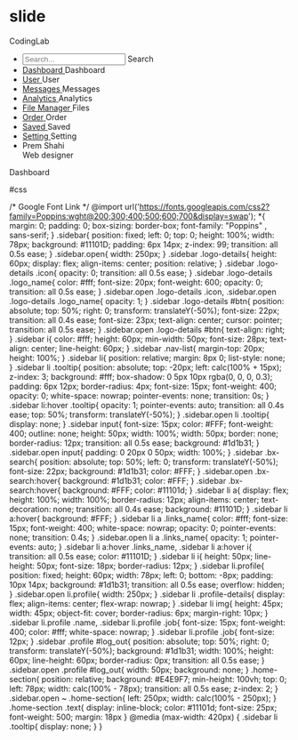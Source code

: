 # slide
<!DOCTYPE html>
<!-- Created by CodingLab |www.youtube.com/CodingLabYT-->
<html lang="en" dir="ltr">
  <head>
    <meta charset="UTF-8">
    <!--<title> Responsive Sidebar Menu  | CodingLab </title>-->
    <link rel="stylesheet" href="style.css">
    <!-- Boxicons CDN Link -->
    <link href='https://unpkg.com/boxicons@2.0.7/css/boxicons.min.css' rel='stylesheet'>
     <meta name="viewport" content="width=device-width, initial-scale=1.0">
   </head>
<body>
  <div class="sidebar">
    <div class="logo-details">
      <i class='bx bxl-c-plus-plus icon'></i>
        <div class="logo_name">CodingLab</div>
        <i class='bx bx-menu' id="btn" ></i>
    </div>
    <ul class="nav-list">
      <li>
          <i class='bx bx-search' ></i>
         <input type="text" placeholder="Search...">
         <span class="tooltip">Search</span>
      </li>
      <li>
        <a href="#">
          <i class='bx bx-grid-alt'></i>
          <span class="links_name">Dashboard</span>
        </a>
         <span class="tooltip">Dashboard</span>
      </li>
      <li>
       <a href="#">
         <i class='bx bx-user' ></i>
         <span class="links_name">User</span>
       </a>
       <span class="tooltip">User</span>
     </li>
     <li>
       <a href="#">
         <i class='bx bx-chat' ></i>
         <span class="links_name">Messages</span>
       </a>
       <span class="tooltip">Messages</span>
     </li>
     <li>
       <a href="#">
         <i class='bx bx-pie-chart-alt-2' ></i>
         <span class="links_name">Analytics</span>
       </a>
       <span class="tooltip">Analytics</span>
     </li>
     <li>
       <a href="#">
         <i class='bx bx-folder' ></i>
         <span class="links_name">File Manager</span>
       </a>
       <span class="tooltip">Files</span>
     </li>
     <li>
       <a href="#">
         <i class='bx bx-cart-alt' ></i>
         <span class="links_name">Order</span>
       </a>
       <span class="tooltip">Order</span>
     </li>
     <li>
       <a href="#">
         <i class='bx bx-heart' ></i>
         <span class="links_name">Saved</span>
       </a>
       <span class="tooltip">Saved</span>
     </li>
     <li>
       <a href="#">
         <i class='bx bx-cog' ></i>
         <span class="links_name">Setting</span>
       </a>
       <span class="tooltip">Setting</span>
     </li>
     <li class="profile">
         <div class="profile-details">
           <!--<img src="profile.jpg" alt="profileImg">-->
           <div class="name_job">
             <div class="name">Prem Shahi</div>
             <div class="job">Web designer</div>
           </div>
         </div>
         <i class='bx bx-log-out' id="log_out" ></i>
     </li>
    </ul>
  </div>
  <section class="home-section">
      <div class="text">Dashboard</div>
  </section>
  <script>
  let sidebar = document.querySelector(".sidebar");
  let closeBtn = document.querySelector("#btn");
  let searchBtn = document.querySelector(".bx-search");

  closeBtn.addEventListener("click", ()=>{
    sidebar.classList.toggle("open");
    menuBtnChange();//calling the function(optional)
  });

  searchBtn.addEventListener("click", ()=>{ // Sidebar open when you click on the search iocn
    sidebar.classList.toggle("open");
    menuBtnChange(); //calling the function(optional)
  });

  // following are the code to change sidebar button(optional)
  function menuBtnChange() {
   if(sidebar.classList.contains("open")){
     closeBtn.classList.replace("bx-menu", "bx-menu-alt-right");//replacing the iocns class
   }else {
     closeBtn.classList.replace("bx-menu-alt-right","bx-menu");//replacing the iocns class
   }
  }
  </script>
</body>
</html>





#css

/* Google Font Link */
@import url('https://fonts.googleapis.com/css2?family=Poppins:wght@200;300;400;500;600;700&display=swap');
*{
  margin: 0;
  padding: 0;
  box-sizing: border-box;
  font-family: "Poppins" , sans-serif;
}
.sidebar{
  position: fixed;
  left: 0;
  top: 0;
  height: 100%;
  width: 78px;
  background: #11101D;
  padding: 6px 14px;
  z-index: 99;
  transition: all 0.5s ease;
}
.sidebar.open{
  width: 250px;
}
.sidebar .logo-details{
  height: 60px;
  display: flex;
  align-items: center;
  position: relative;
}
.sidebar .logo-details .icon{
  opacity: 0;
  transition: all 0.5s ease;
}
.sidebar .logo-details .logo_name{
  color: #fff;
  font-size: 20px;
  font-weight: 600;
  opacity: 0;
  transition: all 0.5s ease;
}
.sidebar.open .logo-details .icon,
.sidebar.open .logo-details .logo_name{
  opacity: 1;
}
.sidebar .logo-details #btn{
  position: absolute;
  top: 50%;
  right: 0;
  transform: translateY(-50%);
  font-size: 22px;
  transition: all 0.4s ease;
  font-size: 23px;
  text-align: center;
  cursor: pointer;
  transition: all 0.5s ease;
}
.sidebar.open .logo-details #btn{
  text-align: right;
}
.sidebar i{
  color: #fff;
  height: 60px;
  min-width: 50px;
  font-size: 28px;
  text-align: center;
  line-height: 60px;
}
.sidebar .nav-list{
  margin-top: 20px;
  height: 100%;
}
.sidebar li{
  position: relative;
  margin: 8px 0;
  list-style: none;
}
.sidebar li .tooltip{
  position: absolute;
  top: -20px;
  left: calc(100% + 15px);
  z-index: 3;
  background: #fff;
  box-shadow: 0 5px 10px rgba(0, 0, 0, 0.3);
  padding: 6px 12px;
  border-radius: 4px;
  font-size: 15px;
  font-weight: 400;
  opacity: 0;
  white-space: nowrap;
  pointer-events: none;
  transition: 0s;
}
.sidebar li:hover .tooltip{
  opacity: 1;
  pointer-events: auto;
  transition: all 0.4s ease;
  top: 50%;
  transform: translateY(-50%);
}
.sidebar.open li .tooltip{
  display: none;
}
.sidebar input{
  font-size: 15px;
  color: #FFF;
  font-weight: 400;
  outline: none;
  height: 50px;
  width: 100%;
  width: 50px;
  border: none;
  border-radius: 12px;
  transition: all 0.5s ease;
  background: #1d1b31;
}
.sidebar.open input{
  padding: 0 20px 0 50px;
  width: 100%;
}
.sidebar .bx-search{
  position: absolute;
  top: 50%;
  left: 0;
  transform: translateY(-50%);
  font-size: 22px;
  background: #1d1b31;
  color: #FFF;
}
.sidebar.open .bx-search:hover{
  background: #1d1b31;
  color: #FFF;
}
.sidebar .bx-search:hover{
  background: #FFF;
  color: #11101d;
}
.sidebar li a{
  display: flex;
  height: 100%;
  width: 100%;
  border-radius: 12px;
  align-items: center;
  text-decoration: none;
  transition: all 0.4s ease;
  background: #11101D;
}
.sidebar li a:hover{
  background: #FFF;
}
.sidebar li a .links_name{
  color: #fff;
  font-size: 15px;
  font-weight: 400;
  white-space: nowrap;
  opacity: 0;
  pointer-events: none;
  transition: 0.4s;
}
.sidebar.open li a .links_name{
  opacity: 1;
  pointer-events: auto;
}
.sidebar li a:hover .links_name,
.sidebar li a:hover i{
  transition: all 0.5s ease;
  color: #11101D;
}
.sidebar li i{
  height: 50px;
  line-height: 50px;
  font-size: 18px;
  border-radius: 12px;
}
.sidebar li.profile{
  position: fixed;
  height: 60px;
  width: 78px;
  left: 0;
  bottom: -8px;
  padding: 10px 14px;
  background: #1d1b31;
  transition: all 0.5s ease;
  overflow: hidden;
}
.sidebar.open li.profile{
  width: 250px;
}
.sidebar li .profile-details{
  display: flex;
  align-items: center;
  flex-wrap: nowrap;
}
.sidebar li img{
  height: 45px;
  width: 45px;
  object-fit: cover;
  border-radius: 6px;
  margin-right: 10px;
}
.sidebar li.profile .name,
.sidebar li.profile .job{
  font-size: 15px;
  font-weight: 400;
  color: #fff;
  white-space: nowrap;
}
.sidebar li.profile .job{
  font-size: 12px;
}
.sidebar .profile #log_out{
  position: absolute;
  top: 50%;
  right: 0;
  transform: translateY(-50%);
  background: #1d1b31;
  width: 100%;
  height: 60px;
  line-height: 60px;
  border-radius: 0px;
  transition: all 0.5s ease;
}
.sidebar.open .profile #log_out{
  width: 50px;
  background: none;
}
.home-section{
  position: relative;
  background: #E4E9F7;
  min-height: 100vh;
  top: 0;
  left: 78px;
  width: calc(100% - 78px);
  transition: all 0.5s ease;
  z-index: 2;
}
.sidebar.open ~ .home-section{
  left: 250px;
  width: calc(100% - 250px);
}
.home-section .text{
  display: inline-block;
  color: #11101d;
  font-size: 25px;
  font-weight: 500;
  margin: 18px
}
@media (max-width: 420px) {
  .sidebar li .tooltip{
    display: none;
  }
}
